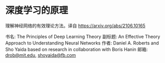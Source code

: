 # 深度学习的原理
理解神经网络的有效理论方法。译自 https://arxiv.org/abs/2106.10165

书名: The Principles of Deep Learning Theory
副标题: An Effective Theory Approach to Understanding Neural Networks
作者: Daniel A. Roberts and Sho Yaida
      based on research in collaboration with
      Boris Hanin
邮箱: drob@mit.edu, shoyaida@fb.com

